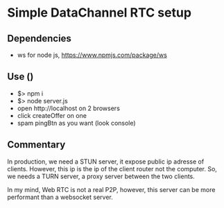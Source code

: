 # Simple DataChannel RTC setup

## Dependencies

 - ws for node js, https://www.npmjs.com/package/ws

## Use ()

 - $> npm i
 - $> node server.js
 - open http://localhost on 2 browsers
 - click createOffer on one
 - spam pingBtn as you want (look console)

## Commentary

In production, we need a STUN server, it expose public ip adresse of clients.
However, this ip is the ip of the client router not the computer.
So, we needs a TURN server, a proxy server between the two clients.

In my mind, Web RTC is not a real P2P, however, this server can be more performant than a websocket server.